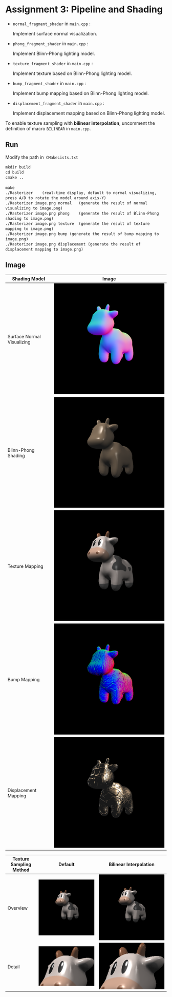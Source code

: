 # Assignment 3: Pipeline and Shading

* `normal_fragment_shader` in `main.cpp` :

  Implement surface normal visualization.
  
* `phong_fragment_shader` in `main.cpp` :

  Implement Blinn-Phong lighting model.
  
* `texture_fragment_shader` in `main.cpp` :

  Implement texture based on Blinn-Phong lighting model.
  
* `bump_fragment_shader` in `main.cpp` :

  Implement bump mapping based on Blinn-Phong lighting model.

* `displacement_fragment_shader` in `main.cpp` :

  Implement displacement mapping based on Blinn-Phong lighting model.



To enable texture sampling with **bilinear interpolation**, uncomment the definition of macro `BILINEAR` in `main.cpp`.



## Run

Modify the path in` CMakeLists.txt`

```
mkdir build
cd build
cmake ..

make
./Rasterizer	(real-time display, default to normal visualizing, press A/D to rotate the model around axis-Y)
./Rasterizer image.png normal	(generate the result of normal visualizing to image.png)
./Rasterizer image.png phong	(generate the result of Blinn-Phong shading to image.png)
./Rasterizer image.png texture	(generate the result of texture mapping to image.png)
./Rasterizer image.png bump	(generate the result of bump mapping to image.png)
./Rasterizer image.png displacement	(generate the result of displacement mapping to image.png)
```



## Image

| Shading Model              | Image                                                 |
| -------------------------- | ----------------------------------------------------- |
| Surface Normal Visualizing | ![output_normal](image/output_normal.png)             |
| Blinn-Phong Shading        | ![output_blinn_phong](image/output_blinn_phong.png)   |
| Texture Mapping            | ![output_texture](image/output_texture.png)           |
| Bump Mapping               | ![output_bump](image/output_bump.png)                 |
| Displacement Mapping       | ![output_displacement](image/output_displacement.png) |



| Texture Sampling Method | Default                                                   | Bilinear Interpolation                                       |
| ----------------------- | --------------------------------------------------------- | ------------------------------------------------------------ |
| Overview                | ![output_texture](image/output_texture.png)               | ![output_texture_bilinear](image/output_texture_bilinear.png) |
| Detail                  | ![output_texture_detail](image/output_texture_detail.png) | ![output_texture_bilinear_detail](image/output_texture_bilinear_detail.png) |

